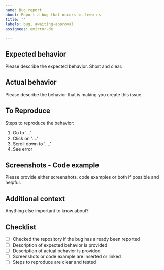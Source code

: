 ```yaml
---
name: Bug report
about: Report a bug that occurs in lewp-rs
title: ''
labels: bug, awaiting-approval
assignees: emirror-de

---
```


## Expected behavior

Please describe the expected behavior. Short and clear.

## Actual behavior

Please describe the behavior that is making you create this issue.

## To Reproduce

Steps to reproduce the behavior:

1. Go to '...'
2. Click on '....'
3. Scroll down to '....'
4. See error

## Screenshots - Code example

Please provide either screenshots, code examples or both if possible and helpful.

## Additional context

Anything else important to know about?

## Checklist

- [ ] Checked the repository if the bug has already been reported
- [ ] Description of expected behavior is provided
- [ ] Description of actual behavior is provided
- [ ] Screenshots or code example are inserted or linked
- [ ] Steps to reproduce are clear and tested
